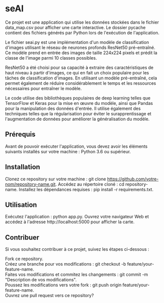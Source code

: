 # seAI

Ce projet est une application qui utilise les données stockées dans le fichier data_map.csv pour afficher une carte interactive. Le dossier pycache contient des fichiers générés par Python lors de l'exécution de l'application. 

Le fichier seai.py est une implémentation d'un modèle de classification d'images utilisant le réseau de neurones profonds ResNet50 pré-entraîné. Ce modèle prend en entrée des images de taille 224x224 pixels et prédit la classe de l'image parmi 10 classes possibles.

ResNet50 a été choisi pour sa capacité à extraire des caractéristiques de haut niveau à partir d'images, ce qui en fait un choix populaire pour les tâches de classification d'images. En utilisant un modèle pré-entraîné, cela permet également de réduire considérablement le temps et les ressources nécessaires pour entraîner le modèle.

Le code utilise des bibliothèques populaires de deep learning telles que TensorFlow et Keras pour la mise en œuvre du modèle, ainsi que Pandas pour la manipulation des données d'entrée. Il utilise également des techniques telles que la régularisation pour éviter le surapprentissage et l'augmentation de données pour améliorer la généralisation du modèle.

## Prérequis

Avant de pouvoir exécuter l'application, vous devez avoir les éléments suivants installés sur votre machine :
Python 3.6 ou supérieur.

## Installation

Clonez ce repository sur votre machine : git clone https://github.com/votre-nom/repository-name.git. 
Accédez au répertoire cloné : cd repository-name. 
Installez les dépendances requises : pip install -r requirements.txt.

## Utilisation

Exécutez l'application : python app.py. 
Ouvrez votre navigateur Web et accédez à l'adresse http://localhost:5000 pour afficher la carte.

## Contribuer

Si vous souhaitez contribuer à ce projet, suivez les étapes ci-dessous :

Fork ce repository.  
Créez une branche pour vos modifications : git checkout -b feature/your-feature-name.   
Faites vos modifications et commitez les changements : git commit -m "Description de vos modifications".   
Poussez les modifications vers votre fork : git push origin feature/your-feature-name.   
Ouvrez une pull request vers ce repository?


